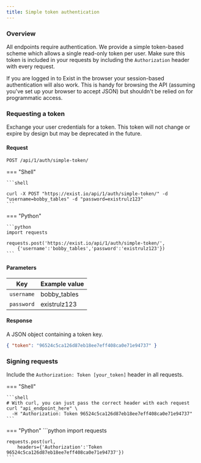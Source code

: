 ```yaml
---
title: Simple token authentication
---
```


### Overview

All endpoints require authentication. We provide a simple token-based scheme which allows a single read-only token per user.
Make sure this token is included in your requests by including the `Authorization` header with every request.

If you are logged in to Exist in the browser your session-based authentication will also work. This is handy for browsing the API
(assuming you've set up your browser to accept JSON) but shouldn't be relied on for programmatic access.

### Requesting a token 

Exchange your user credentials for a token. This token will not change or expire by design but may be deprecated in the future.


#### Request

`POST /api/1/auth/simple-token/`

=== "Shell"

    ```shell

    curl -X POST "https://exist.io/api/1/auth/simple-token/" -d "username=bobby_tables" -d "password=existrulz123"
    ```

=== "Python"

    ```python
    import requests

    requests.post('https://exist.io/api/1/auth/simple-token/',
        {'username':'bobby_tables','password':'existrulz123'})
    ```


#### Parameters

Key      | Example value
-------- | --------
`username` | bobby_tables
`password` | existrulz123

#### Response

A JSON object containing a token key.


```json
{ "token": "96524c5ca126d87eb18ee7eff408ca0e71e94737" }
```


### Signing requests

Include the `Authorization: Token [your_token]` header in all requests.

=== "Shell"

    ```shell
    # With curl, you can just pass the correct header with each request
    curl "api_endpoint_here" \
      -H "Authorization: Token 96524c5ca126d87eb18ee7eff408ca0e71e94737"
    ```
    
=== "Python"
    ```python
    import requests

    requests.post(url,
        headers={'Authorization':'Token 96524c5ca126d87eb18ee7eff408ca0e71e94737'})
    ```
